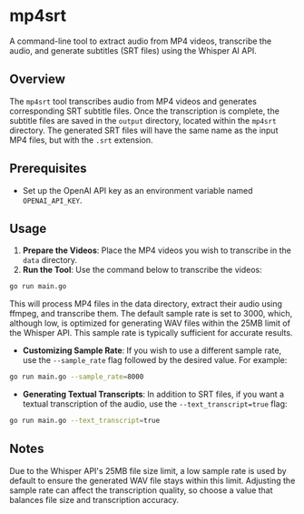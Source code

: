 # mp4srt

A command-line tool to extract audio from MP4 videos, transcribe the audio, and generate subtitles (SRT files) using the Whisper AI API.

## Overview

The `mp4srt` tool transcribes audio from MP4 videos and generates corresponding SRT subtitle files. Once the transcription is complete, the subtitle files are saved in the `output` directory, located within the `mp4srt` directory. The generated SRT files will have the same name as the input MP4 files, but with the `.srt` extension.

## Prerequisites

- Set up the OpenAI API key as an environment variable named `OPENAI_API_KEY`.

## Usage

1. **Prepare the Videos**: Place the MP4 videos you wish to transcribe in the `data` directory.
2. **Run the Tool**: Use the command below to transcribe the videos:

```bash
go run main.go
```

This will process MP4 files in the data directory, extract their audio using ffmpeg, and transcribe them. The default sample rate is set to 3000, which, although low, is optimized for generating WAV files within the 25MB limit of the Whisper API. This sample rate is typically sufficient for accurate results.

- **Customizing Sample Rate**: If you wish to use a different sample rate, use the `--sample_rate` flag followed by the desired value. For example:

```bash
go run main.go --sample_rate=8000
```

- **Generating Textual Transcripts**: In addition to SRT files, if you want a textual transcription of the audio, use the `--text_transcript=true` flag:

```bash
go run main.go --text_transcript=true
```

## Notes

Due to the Whisper API's 25MB file size limit, a low sample rate is used by default to ensure the generated WAV file stays within this limit. Adjusting the sample rate can affect the transcription quality, so choose a value that balances file size and transcription accuracy.
